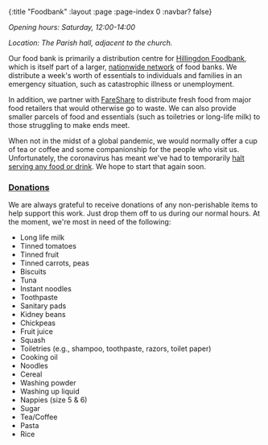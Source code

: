 {:title "Foodbank"
 :layout :page
 :page-index 0
 :navbar? false}

*Opening hours: Saturday, 12:00-14:00*

*Location: The Parish hall, adjacent to the church.*

Our food bank is primarily a distribution centre for [Hillingdon Foodbank](https://hillingdon.foodbank.org.uk/), which is itself part of a larger, [nationwide network](https://www.trusselltrust.org/) of food banks. We distribute a week's worth of essentials to individuals and families in an emergency situation, such as catastrophic illness or unemployment.

In addition, we partner with [FareShare](https://fareshare.org.uk/) to distribute fresh food from major food retailers that would otherwise go to waste. We can also provide smaller parcels of food and essentials (such as toiletries or long-life milk) to those struggling to make ends meet.

When not in the midst of a global pandemic, we would normally offer a cup of tea or coffee and some companionship for the people who visit us. Unfortunately, the coronavirus has meant we've had to temporarily [halt serving any food or drink](../../posts-output/2020-03-21-foodbank-changes/). We hope to start that again soon.

### [Donations](#donations)

We are always grateful to receive donations of any non-perishable items to help support this work. Just drop them off to us during our normal hours. At the moment, we're most in need of the following:

 * Long life milk
 * Tinned tomatoes
 * Tinned fruit
 * Tinned carrots, peas
 * Biscuits
 * Tuna
 * Instant noodles
 * Toothpaste
 * Sanitary pads
 * Kidney beans
 * Chickpeas
 * Fruit juice
 * Squash
 * Toiletries (e.g., shampoo, toothpaste, razors, toilet paper)
 * Cooking oil
 * Noodles
 * Cereal
 * Washing powder
 * Washing up liquid
 * Nappies (size 5 & 6)
 * Sugar
 * Tea/Coffee
 * Pasta
 * Rice
